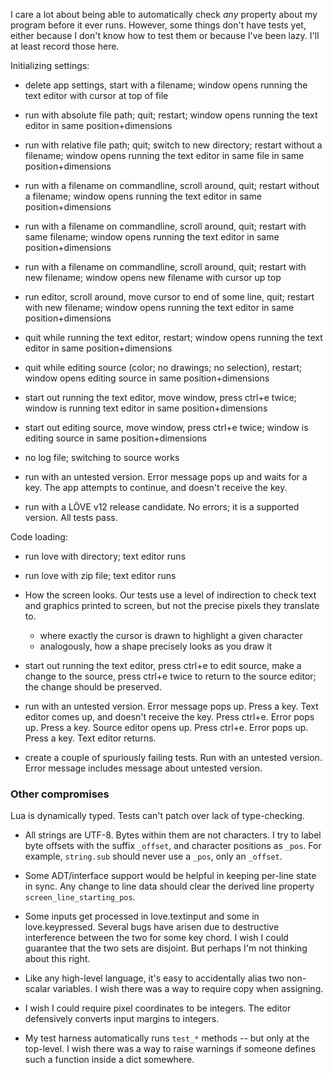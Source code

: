 I care a lot about being able to automatically check _any_ property about my
program before it ever runs. However, some things don't have tests yet, either
because I don't know how to test them or because I've been lazy. I'll at least
record those here.

Initializing settings:
  - delete app settings, start with a filename; window opens running the text editor with cursor at top of file
  - run with absolute file path; quit; restart; window opens running the text editor in same position+dimensions
  - run with relative file path; quit; switch to new directory; restart without a filename; window opens running the text editor in same file in same position+dimensions
  - run with a filename on commandline, scroll around, quit; restart without a filename; window opens running the text editor in same position+dimensions
  - run with a filename on commandline, scroll around, quit; restart with same filename; window opens running the text editor in same position+dimensions
  - run with a filename on commandline, scroll around, quit; restart with new filename; window opens new filename with cursor up top
  - run editor, scroll around, move cursor to end of some line, quit; restart with new filename; window opens running the text editor in same position+dimensions
  - quit while running the text editor, restart; window opens running the text editor in same position+dimensions
  - quit while editing source (color; no drawings; no selection), restart; window opens editing source in same position+dimensions
  - start out running the text editor, move window, press ctrl+e twice; window is running text editor in same position+dimensions
  - start out editing source, move window, press ctrl+e twice; window is editing source in same position+dimensions
  - no log file; switching to source works

  - run with an untested version. Error message pops up and waits for a key. The app attempts to continue, and doesn't receive the key.
  - run with a LÖVE v12 release candidate. No errors; it is a supported version. All tests pass.

Code loading:
* run love with directory; text editor runs
* run love with zip file; text editor runs

* How the screen looks. Our tests use a level of indirection to check text and
  graphics printed to screen, but not the precise pixels they translate to.
    - where exactly the cursor is drawn to highlight a given character
    - analogously, how a shape precisely looks as you draw it

* start out running the text editor, press ctrl+e to edit source, make a change to the source, press ctrl+e twice to return to the source editor; the change should be preserved.
* run with an untested version. Error message pops up. Press a key. Text editor comes up, and doesn't receive the key. Press ctrl+e. Error pops up. Press a key. Source editor opens up. Press ctrl+e. Error pops up. Press a key. Text editor returns.
* create a couple of spuriously failing tests. Run with an untested version. Error message includes message about untested version.

### Other compromises

Lua is dynamically typed. Tests can't patch over lack of type-checking.

* All strings are UTF-8. Bytes within them are not characters. I try to label
  byte offsets with the suffix `_offset`, and character positions as `_pos`.
  For example, `string.sub` should never use a `_pos`, only an `_offset`.

* Some ADT/interface support would be helpful in keeping per-line state in
  sync. Any change to line data should clear the derived line property
  `screen_line_starting_pos`.

* Some inputs get processed in love.textinput and some in love.keypressed.
  Several bugs have arisen due to destructive interference between the two for
  some key chord. I wish I could guarantee that the two sets are disjoint. But
  perhaps I'm not thinking about this right.

* Like any high-level language, it's easy to accidentally alias two non-scalar
  variables. I wish there was a way to require copy when assigning.

* I wish I could require pixel coordinates to be integers. The editor
  defensively converts input margins to integers.

* My test harness automatically runs `test_*` methods -- but only at the
  top-level. I wish there was a way to raise warnings if someone defines such
  a function inside a dict somewhere.
